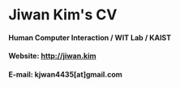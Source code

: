 # Jiwan Kim's CV

#### Human Computer Interaction / WIT Lab / KAIST

#### Website: http://jiwan.kim 

#### E-mail: kjwan4435[at]gmail.com
